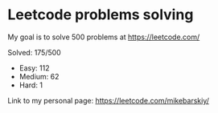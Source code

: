 # Leetcode problems solving
My goal is to solve 500 problems at https://leetcode.com/

Solved: 175/500

- Easy: 112
- Medium: 62
- Hard: 1

Link to my personal page:
https://leetcode.com/mikebarskiy/
